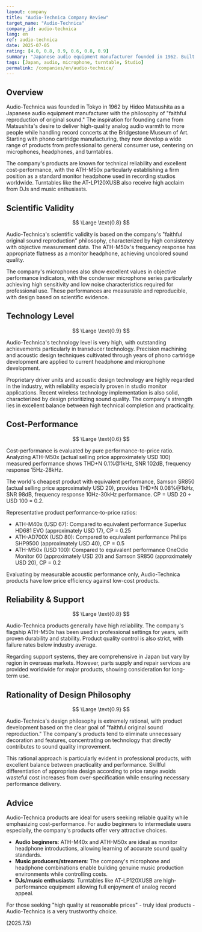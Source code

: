 ```yaml
---
layout: company
title: "Audio-Technica Company Review"
target_name: "Audio-Technica"
company_id: audio-technica
lang: en
ref: audio-technica
date: 2025-07-05
rating: [4.0, 0.8, 0.9, 0.6, 0.8, 0.9]
summary: "Japanese audio equipment manufacturer founded in 1962. Built worldwide reputation in professional microphones and turntables, recently earning high acclaim in headphones and earphones. Beloved by users from beginners to professionals for technical reliability and excellent cost-performance. The ATH-M50x in particular has established a firm position as a standard monitor headphone used in studios worldwide."
tags: [Japan, audio, microphone, turntable, Studio]
permalink: /companies/en/audio-technica/
---
```


## Overview

Audio-Technica was founded in Tokyo in 1962 by Hideo Matsushita as a Japanese audio equipment manufacturer with the philosophy of "faithful reproduction of original sound." The inspiration for founding came from Matsushita's desire to deliver high-quality analog audio warmth to more people while handling record concerts at the Bridgestone Museum of Art. Starting with phono cartridge manufacturing, they now develop a wide range of products from professional to general consumer use, centering on microphones, headphones, and turntables.

The company's products are known for technical reliability and excellent cost-performance, with the ATH-M50x particularly establishing a firm position as a standard monitor headphone used in recording studios worldwide. Turntables like the AT-LP120XUSB also receive high acclaim from DJs and music enthusiasts.

## Scientific Validity

$$ \Large \text{0.8} $$

Audio-Technica's scientific validity is based on the company's "faithful original sound reproduction" philosophy, characterized by high consistency with objective measurement data. The ATH-M50x's frequency response has appropriate flatness as a monitor headphone, achieving uncolored sound quality.

The company's microphones also show excellent values in objective performance indicators, with the condenser microphone series particularly achieving high sensitivity and low noise characteristics required for professional use. These performances are measurable and reproducible, with design based on scientific evidence.

## Technology Level

$$ \Large \text{0.9} $$

Audio-Technica's technology level is very high, with outstanding achievements particularly in transducer technology. Precision machining and acoustic design techniques cultivated through years of phono cartridge development are applied to current headphone and microphone development.

Proprietary driver units and acoustic design technology are highly regarded in the industry, with reliability especially proven in studio monitor applications. Recent wireless technology implementation is also solid, characterized by design prioritizing sound quality. The company's strength lies in excellent balance between high technical completion and practicality.

## Cost-Performance

$$ \Large \text{0.6} $$

Cost-performance is evaluated by pure performance-to-price ratio. Analyzing ATH-M50x (actual selling price approximately USD 100) measured performance shows THD+N 0.1%@1kHz, SNR 102dB, frequency response 15Hz-28kHz.

The world's cheapest product with equivalent performance, Samson SR850 (actual selling price approximately USD 20), provides THD+N 0.08%@1kHz, SNR 98dB, frequency response 10Hz-30kHz performance. CP = USD 20 ÷ USD 100 = 0.2.

Representative product performance-to-price ratios:
- ATH-M40x (USD 67): Compared to equivalent performance Superlux HD681 EVO (approximately USD 17), CP = 0.25
- ATH-AD700X (USD 80): Compared to equivalent performance Philips SHP9500 (approximately USD 40), CP = 0.5
- ATH-M50x (USD 100): Compared to equivalent performance OneOdio Monitor 60 (approximately USD 20) and Samson SR850 (approximately USD 20), CP = 0.2

Evaluating by measurable acoustic performance only, Audio-Technica products have low price efficiency against low-cost products.

## Reliability & Support

$$ \Large \text{0.8} $$

Audio-Technica products generally have high reliability. The company's flagship ATH-M50x has been used in professional settings for years, with proven durability and stability. Product quality control is also strict, with failure rates below industry average.

Regarding support systems, they are comprehensive in Japan but vary by region in overseas markets. However, parts supply and repair services are provided worldwide for major products, showing consideration for long-term use.

## Rationality of Design Philosophy

$$ \Large \text{0.9} $$

Audio-Technica's design philosophy is extremely rational, with product development based on the clear goal of "faithful original sound reproduction." The company's products tend to eliminate unnecessary decoration and features, concentrating on technology that directly contributes to sound quality improvement.

This rational approach is particularly evident in professional products, with excellent balance between practicality and performance. Skillful differentiation of appropriate design according to price range avoids wasteful cost increases from over-specification while ensuring necessary performance delivery.

## Advice

Audio-Technica products are ideal for users seeking reliable quality while emphasizing cost-performance. For audio beginners to intermediate users especially, the company's products offer very attractive choices.

- **Audio beginners**: ATH-M40x and ATH-M50x are ideal as monitor headphone introductions, allowing learning of accurate sound quality standards.
- **Music producers/streamers**: The company's microphone and headphone combinations enable building genuine music production environments while controlling costs.
- **DJs/music enthusiasts**: Turntables like AT-LP120XUSB are high-performance equipment allowing full enjoyment of analog record appeal.

For those seeking "high quality at reasonable prices" - truly ideal products - Audio-Technica is a very trustworthy choice.

(2025.7.5)